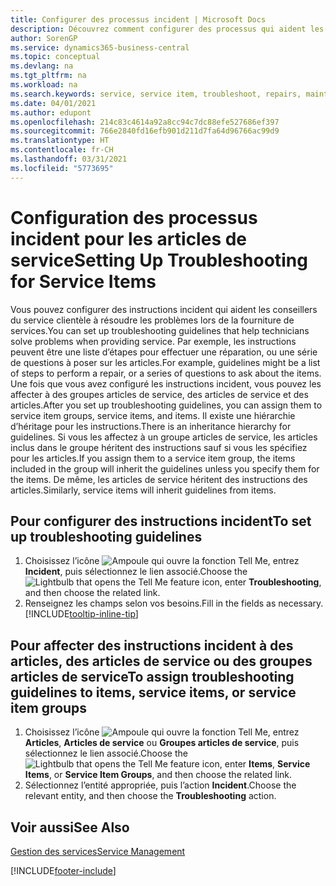 ```yaml
---
title: Configurer des processus incident | Microsoft Docs
description: Découvrez comment configurer des processus qui aident les conseillers du service clientèle à identifier et à résoudre les problèmes liés aux articles de service.
author: SorenGP
ms.service: dynamics365-business-central
ms.topic: conceptual
ms.devlang: na
ms.tgt_pltfrm: na
ms.workload: na
ms.search.keywords: service, service item, troubleshoot, repairs, maintenance
ms.date: 04/01/2021
ms.author: edupont
ms.openlocfilehash: 214c83c4614a92a8cc94c7dc88efe527686ef397
ms.sourcegitcommit: 766e2840fd16efb901d211d7fa64d96766ac99d9
ms.translationtype: HT
ms.contentlocale: fr-CH
ms.lasthandoff: 03/31/2021
ms.locfileid: "5773695"
---
```

# <a name="setting-up-troubleshooting-for-service-items"></a><span data-ttu-id="6154d-103">Configuration des processus incident pour les articles de service</span><span class="sxs-lookup"><span data-stu-id="6154d-103">Setting Up Troubleshooting for Service Items</span></span>
<span data-ttu-id="6154d-104">Vous pouvez configurer des instructions incident qui aident les conseillers du service clientèle à résoudre les problèmes lors de la fourniture de services.</span><span class="sxs-lookup"><span data-stu-id="6154d-104">You can set up troubleshooting guidelines that help technicians solve problems when providing service.</span></span> <span data-ttu-id="6154d-105">Par exemple, les instructions peuvent être une liste d’étapes pour effectuer une réparation, ou une série de questions à poser sur les articles.</span><span class="sxs-lookup"><span data-stu-id="6154d-105">For example, guidelines might be a list of steps to perform a repair, or a series of questions to ask about the items.</span></span> <span data-ttu-id="6154d-106">Une fois que vous avez configuré les instructions incident, vous pouvez les affecter à des groupes articles de service, des articles de service et des articles.</span><span class="sxs-lookup"><span data-stu-id="6154d-106">After you set up troubleshooting guidelines, you can assign them to service item groups, service items, and items.</span></span> <span data-ttu-id="6154d-107">Il existe une hiérarchie d’héritage pour les instructions.</span><span class="sxs-lookup"><span data-stu-id="6154d-107">There is an inheritance hierarchy for guidelines.</span></span> <span data-ttu-id="6154d-108">Si vous les affectez à un groupe articles de service, les articles inclus dans le groupe héritent des instructions sauf si vous les spécifiez pour les articles.</span><span class="sxs-lookup"><span data-stu-id="6154d-108">If you assign them to a service item group, the items included in the group will inherit the guidelines unless you specify them for the items.</span></span> <span data-ttu-id="6154d-109">De même, les articles de service héritent des instructions des articles.</span><span class="sxs-lookup"><span data-stu-id="6154d-109">Similarly, service items will inherit guidelines from items.</span></span>  

## <a name="to-set-up-troubleshooting-guidelines"></a><span data-ttu-id="6154d-110">Pour configurer des instructions incident</span><span class="sxs-lookup"><span data-stu-id="6154d-110">To set up troubleshooting guidelines</span></span>
1. <span data-ttu-id="6154d-111">Choisissez l’icône ![Ampoule qui ouvre la fonction Tell Me](media/ui-search/search_small.png "Dites-moi ce que vous voulez faire"), entrez **Incident**, puis sélectionnez le lien associé.</span><span class="sxs-lookup"><span data-stu-id="6154d-111">Choose the ![Lightbulb that opens the Tell Me feature](media/ui-search/search_small.png "Tell me what you want to do") icon, enter **Troubleshooting**, and then choose the related link.</span></span>  
2. <span data-ttu-id="6154d-112">Renseignez les champs selon vos besoins.</span><span class="sxs-lookup"><span data-stu-id="6154d-112">Fill in the fields as necessary.</span></span> [!INCLUDE[tooltip-inline-tip](includes/tooltip-inline-tip_md.md)]  

## <a name="to-assign-troubleshooting-guidelines-to-items-service-items-or-service-item-groups"></a><span data-ttu-id="6154d-113">Pour affecter des instructions incident à des articles, des articles de service ou des groupes articles de service</span><span class="sxs-lookup"><span data-stu-id="6154d-113">To assign troubleshooting guidelines to items, service items, or service item groups</span></span>
1. <span data-ttu-id="6154d-114">Choisissez l’icône ![Ampoule qui ouvre la fonction Tell Me](media/ui-search/search_small.png "Dites-moi ce que vous voulez faire"), entrez **Articles**, **Articles de service** ou **Groupes articles de service**, puis sélectionnez le lien associé.</span><span class="sxs-lookup"><span data-stu-id="6154d-114">Choose the ![Lightbulb that opens the Tell Me feature](media/ui-search/search_small.png "Tell me what you want to do") icon, enter **Items**, **Service Items**, or **Service Item Groups**, and then choose the related link.</span></span>  
2. <span data-ttu-id="6154d-115">Sélectionnez l’entité appropriée, puis l’action **Incident**.</span><span class="sxs-lookup"><span data-stu-id="6154d-115">Choose the relevant entity, and then choose the **Troubleshooting** action.</span></span>  

## <a name="see-also"></a><span data-ttu-id="6154d-116">Voir aussi</span><span class="sxs-lookup"><span data-stu-id="6154d-116">See Also</span></span>
[<span data-ttu-id="6154d-117">Gestion des services</span><span class="sxs-lookup"><span data-stu-id="6154d-117">Service Management</span></span>](service-service.md)

[!INCLUDE[footer-include](includes/footer-banner.md)]